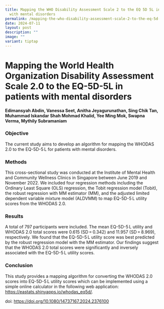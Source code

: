 ```yaml
---
title: Mapping the WHO Disability Assessment Scale 2 to the EQ 5D 5L in patients
  with mental disorders
permalink: /mapping-the-who-disability-assessment-scale-2-to-the-eq-5d-5l-in-patients-with-mental-disorders/
date: 2024-07-11
layout: post
description: ""
image: ""
variant: tiptap
---
```

<h1><strong>Mapping the World Health Organization Disability Assessment Scale 2.0 to the EQ-5D-5L in patients with mental disorders</strong></h1>
<h4>Edimansyah Abdin, Vanessa Seet, Anitha Jeyagurunathan, Sing Chik Tan, Muhammad Iskandar Shah Mohmad Khalid, Yee Ming Mok, Swapna Verma, Mythily Subramaniam<br></h4>
<h3><strong>Objective</strong></h3>
<p>The current study aims to develop an algorithm for mapping the WHODAS
2.0 to the EQ-5D-5 L for patients with mental disorders.</p>
<h3><strong>Methods</strong></h3>
<p>This cross-sectional study was conducted at the Institute of Mental Health
and Community Wellness Clinics in Singapore between June 2019 and November
2022. We included four regression methods including the Ordinary Least
Square (OLS) regression, the Tobit regression model (Tobit), the robust
regression with MM estimator (MM), and the adjusted limited dependent variable
mixture model (ALDVMM) to map EQ-5D-5 L utility scores from the WHODAS
2.0.</p>
<h3><strong>Results</strong></h3>
<p>A total of 797 participants were included. The mean EQ-5D-5 L utility
and WHODAS 2.0 total scores were 0.615 (SD = 0.342) and 11.957 (SD = 8.969),
respectively. We found that the EQ-5D-5 L utility score was best predicted
by the robust regression model with the MM estimator. Our findings suggest
that the WHODAS 2.0 total scores were significantly and inversely associated
with the EQ-5D-5 L utility scores.</p>
<h3><strong>Conclusion</strong></h3>
<p>This study provides a mapping algorithm for converting the WHODAS 2.0
scores into EQ-5D-5 L utility scores which can be implemented using a simple
online calculator in the following web application: <a href="https://eastats.shinyapps.io/whodas_eq5d/" rel="noopener noreferrer nofollow" target="_blank"><u>https://eastats.shinyapps.io/whodas_eq5d/</u></a>.</p>
<p></p>
<p>doi: <a href="https://doi.org/10.1080/14737167.2024.2376100" rel="noopener noreferrer nofollow" target="_blank">https://doi.org/10.1080/14737167.2024.2376100</a>
</p>